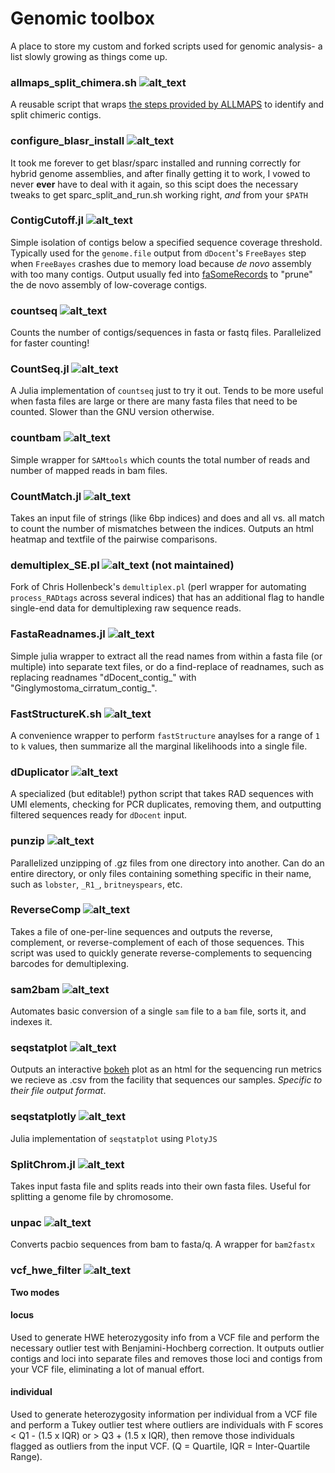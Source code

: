# Genomic toolbox

A place to store my custom and forked scripts used for genomic analysis- a list slowly growing as things come up.
### allmaps_split_chimera.sh ![alt_text](https://img.shields.io/badge/language-bash-lightgrey.svg)
A reusable script that wraps [the steps provided by ALLMAPS](https://github.com/tanghaibao/jcvi/wiki/ALLMAPS:-How-to-split-chimeric-contigs) to identify and split chimeric contigs. 

### configure_blasr_install ![alt_text](https://img.shields.io/badge/language-bash-lightgrey.svg)
It took me forever to get blasr/sparc installed and running correctly for hybrid genome assemblies, and after finally getting it to work, I vowed to never **ever** have to deal with it again, so this scipt does the necessary tweaks to get sparc_split_and_run.sh working right, *and* from your `$PATH`

### ContigCutoff.jl ![alt_text](https://img.shields.io/badge/language-julia-blue.svg)
Simple isolation of contigs below a specified sequence coverage threshold. Typically used for the `genome.file` output from `dDocent`'s `FreeBayes` step when `FreeBayes` crashes due to memory load because _de novo_ assembly with too many contigs. Output usually fed into [faSomeRecords](https://github.com/ENCODE-DCC/kentUtils/blob/master/src/utils/faSomeRecords/faSomeRecords.c) to "prune" the de novo assembly of low-coverage contigs. 

### countseq ![alt_text](https://img.shields.io/badge/language-bash-lightgrey.svg)
Counts the number of contigs/sequences in fasta or fastq files. Parallelized for faster counting!

### CountSeq.jl ![alt_text](https://img.shields.io/badge/language-julia-blue.svg)
A Julia implementation of `countseq` just to try it out. Tends to be more useful when fasta files are large or there are many fasta files that need to be counted. Slower than the GNU version otherwise.

### countbam ![alt_text](https://img.shields.io/badge/language-bash-lightgrey.svg)
Simple wrapper for `SAMtools` which counts the total number of reads and number of mapped reads in bam files.

### CountMatch.jl ![alt_text](https://img.shields.io/badge/language-julia-blue.svg)
Takes an input file of strings (like 6bp indices) and does and all vs. all match to count the number of mismatches between the indices. Outputs an html heatmap and textfile of the pairwise comparisons.

### demultiplex_SE.pl ![alt_text](https://img.shields.io/badge/language-perl-yellow.svg) (not maintained)
Fork of Chris Hollenbeck's `demultiplex.pl` (perl wrapper for automating `process_RADtags` across several indices) that has an additional flag to handle single-end data for demultiplexing raw sequence reads. 

### FastaReadnames.jl ![alt_text](https://img.shields.io/badge/language-julia-blue.svg)
Simple julia wrapper to extract all the read names from within a fasta file (or multiple) into separate text files, or do a find-replace of readnames, such as replacing readnames "dDocent_contig_" with "Ginglymostoma_cirratum_contig_".

### FastStructureK.sh ![alt_text](https://img.shields.io/badge/language-bash-lightgrey.svg)
A convenience wrapper to perform `fastStructure` anaylses for a range of `1` to `k` values, then summarize all the marginal likelihoods into a single file. 

### dDuplicator ![alt_text](https://img.shields.io/badge/language-python3-green.svg)
A specialized (but editable!) python script that takes RAD sequences with UMI elements, checking for PCR duplicates, removing them, and outputting filtered sequences ready for `dDocent` input.

### punzip ![alt_text](https://img.shields.io/badge/language-bash-lightgrey.svg)
Parallelized unzipping of .gz files from one directory into another. Can do an entire directory, or only files containing something specific in their name, such as `lobster`, `_R1_`, `britneyspears`, etc.

### ReverseComp ![alt_text](https://img.shields.io/badge/language-julia-blue.svg)
Takes  a file of one-per-line sequences and outputs the reverse, complement, or reverse-complement of each of those sequences. This script was used to quickly generate reverse-complements to sequencing barcodes for demultiplexing.

### sam2bam ![alt_text](https://img.shields.io/badge/language-bash-lightgrey.svg)
Automates basic conversion of a single `sam` file to a `bam` file, sorts it, and indexes it. 

### seqstatplot ![alt_text](https://img.shields.io/badge/language-python3-green.svg)
Outputs an interactive [bokeh](https://bokeh.pydata.org/en/latest/) plot as an html for the sequencing run metrics we recieve as .csv from the facility that sequences our samples. *Specific to their file output format*.

### seqstatplotly ![alt_text](https://img.shields.io/badge/language-julia-blue.svg)
Julia implementation of `seqstatplot` using `PlotyJS`

### SplitChrom.jl ![alt_text](https://img.shields.io/badge/language-julia-blue.svg)
Takes input fasta file and splits reads into their own fasta files. Useful for splitting a genome file by chromosome. 

### unpac ![alt_text](https://img.shields.io/badge/language-bash-lightgrey.svg)
Converts pacbio sequences from bam to fasta/q. A wrapper for `bam2fastx`

### vcf_hwe_filter ![alt_text](https://img.shields.io/badge/language-R-yellow.svg)
**Two modes**
#### locus
Used to generate HWE heterozygosity info from a VCF file and perform the necessary outlier test with Benjamini-Hochberg correction. It outputs outlier contigs and loci into separate files and removes those loci and contigs from your VCF file, eliminating a lot of manual effort.
#### individual
Used to generate heterozygosity information per individual from a VCF file and perform a Tukey outlier test where outliers are individuals with F scores < Q1 - (1.5 x IQR) or > Q3 + (1.5 x IQR), then remove those individuals flagged as outliers from the input VCF. (Q = Quartile, IQR = Inter-Quartile Range).
